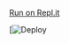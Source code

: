 [Run on Repl.it](https://replit.com/@BenMonster/Girl-QR?v=1)


[![Deploy](https://github.com/Ben-Monster/GIRL.git) 






